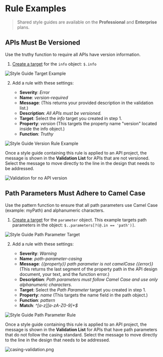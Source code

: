 # Rule Examples

<!-- theme: info -->
>Shared style guides are available on the **Professional** and **Enterprise** plans.  

## APIs Must Be Versioned

Use the truthy function to require all APIs have version information. 

1. [Create a target](b-create-targets.md) for the `info` object: `$.info`

![Style Guide Target Example](https://stoplight.io/api/v1/projects/cHJqOjI/images/sQLjb2ANNqA)

2. Add a rule with these settings:

    - **Severity**: *Error* 
    - **Name**: *version-required*
    - **Message**:  (This returns your provided description in the validation list.) 
    - **Description**: *All APIs must be versioned.*
    - **Target**: Select the *info* target you created in step 1.
    - **Property**: *version* (This targets the property  name "version" located inside the info object.)
    - **Function**: *Truthy* 
  
![Style Guide Version Rule Example](https://stoplight.io/api/v1/projects/cHJqOjI/images/58k0WosYbl0)

Once a style guide containing this rule is applied to an API project, the message is shown in the **Validation List** for APIs that are not versioned. Select the message to move directly to the line in the design that needs to be addressed.

![Validation for no API version](https://stoplight.io/api/v1/projects/cHJqOjI/images/k6OxHA19nZk)

## Path Parameters Must Adhere to Camel Case

Use the pattern function to ensure that all path parameters use Camel Case (example: myPath) and alphanumeric characters.

1. [Create a target](b-create-targets.md) for the `parameter` object. This example targets path parameters in the object: `$..parameters[?(@.in == 'path')]`.

![Style Guide Path Parameter Target](https://stoplight.io/api/v1/projects/cHJqOjI/images/HIVUF4DUm2o)

2. Add a rule with these settings:

    - **Severity**: *Warning* 
    - **Name**: *path-parameter-casing*
    - **Message**: *{{property}} path parameter is not camelCase {{error}}* (This returns the last segment of the property path in the API design document, your text, and the function error.) 
    - **Description**: *Path parameters must follow Camel Case and use only alphanumeric characters.*
    - **Target**: Select the *Path Parameter* target you created in step 1.
    - **Property**: *name* (This targets the name field in the path object.)
    - **Function**: *pattern* 
    - **Match**: *^[a-z][a-zA-Z0-9]+$*
    
![Style Guide Path Parameter Rule](https://stoplight.io/api/v1/projects/cHJqOjI/images/K8to0xBk3TI)

Once a style guide containing this rule is applied to an API project, the message is shown in the **Validation List** for APIs that have path parameters that do not follow the casing standard. Select the message to move directly to the line in the design that needs to be addressed.

![casing-validation.png](https://stoplight.io/api/v1/projects/cHJqOjI/images/rjqUtPFdKdM)